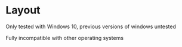 # Layout

Only tested with Windows 10, previous versions of windows untested

Fully incompatible with other operating systems
